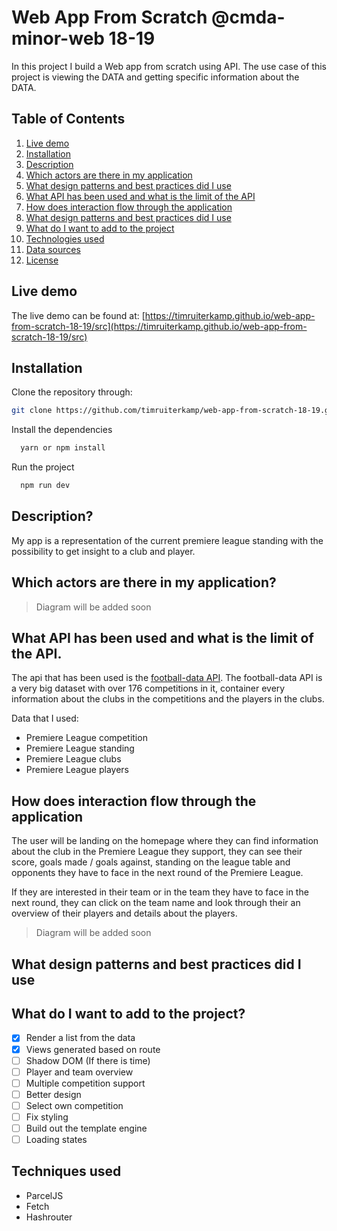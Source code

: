 # Web App From Scratch @cmda-minor-web 18-19

In this project I build a Web app from scratch using API. The use case of this project is viewing the DATA and getting specific information about the DATA.

## Table of Contents

1. [Live demo](#live-demo)
2. [Installation](#installation)
3. [Description](#description)
4. [Which actors are there in my application](#which-actors-are-there-in-my-application)
5. [What design patterns and best practices did I use](#What-design-patterns-and-best-practices-did-I-use)
6. [What API has been used and what is the limit of the API](#What-API-has-been-used-and-what-is-the-limit-of-the-API.)
7. [How does interaction flow through the application](#How-does-interaction-flow-through-the-application)
8. [What design patterns and best practices did I use](#What-design-patterns-and-best-practices-did-I-use)
9. [What do I want to add to the project](#What-do-I-want-to-add-to-the-project)
10. [Technologies used](#technologies-used)
11. [Data sources](#data-sources)
12. [License](#license)

## Live demo

The live demo can be found at: [https://timruiterkamp.github.io/web-app-from-scratch-18-19/src](https://timruiterkamp.github.io/web-app-from-scratch-18-19/src)

## Installation

Clone the repository through:

```bash
git clone https://github.com/timruiterkamp/web-app-from-scratch-18-19.git
```

Install the dependencies

```bash
  yarn or npm install
```

Run the project

```bash
  npm run dev
```

## Description?

My app is a representation of the current premiere league standing with the possibility to get insight to a club and player.

## Which actors are there in my application?

> Diagram will be added soon

## What API has been used and what is the limit of the API.

The api that has been used is the [football-data API](https://football-data.org). The football-data API is a very big dataset with over 176 competitions in it, container every information about the clubs in the competitions and the players in the clubs.

Data that I used:

- Premiere League competition
- Premiere League standing
- Premiere League clubs
- Premiere League players

## How does interaction flow through the application

The user will be landing on the homepage where they can find information about the club in the Premiere League they support, they can see their score, goals made / goals against, standing on the league table and opponents they have to face in the next round of the Premiere League.

If they are interested in their team or in the team they have to face in the next round, they can click on the team name and look through their an overview of their players and details about the players.

> Diagram will be added soon

## What design patterns and best practices did I use

## What do I want to add to the project?

- [x] Render a list from the data
- [x] Views generated based on route
- [ ] Shadow DOM (If there is time)
- [ ] Player and team overview
- [ ] Multiple competition support
- [ ] Better design
- [ ] Select own competition
- [ ] Fix styling
- [ ] Build out the template engine
- [ ] Loading states

## Techniques used

- ParcelJS
- Fetch
- Hashrouter

